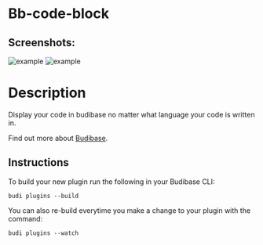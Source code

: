 # Bb-code-block
## Screenshots:

![example](https://github.com/rosnerdev/bb-code-block/blob/master/Screen%20Shot%202022-10-01%20at%2014.21.31.png?raw=true)
![example](https://github.com/rosnerdev/bb-code-block/blob/master/Screen%20Shot%202022-10-01%20at%2014.43.31.png?raw=true)

# Description
Display your code in budibase no matter what language your code is written in.

Find out more about [Budibase](https://github.com/Budibase/budibase).

## Instructions

To build your new  plugin run the following in your Budibase CLI:
```
budi plugins --build
```

You can also re-build everytime you make a change to your plugin with the command:
```
budi plugins --watch
```

